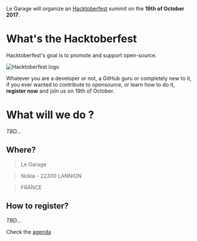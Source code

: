 Le Garage will organize an [Hacktoberfest](https://hacktoberfest.digitalocean.com/) summit on the **19th of October 2017**.

# What's the Hacktoberfest
Hacktoberfest's goal is to promote and support open-source.

![Hacktoberfest logo](https://hacktoberfest.digitalocean.com/assets/hacktoberfest-2017-social-card-894a0558dba205f7142f3130c06823d72427a9d751d0f8c7db8a0079397178aa.jpg)

Whatever you are a developer or not, a GitHub guru or completely new to it, if you ever wanted to contribute to opensource, or learn how to do it, **register now** and join us on 19th of October.

# What will we do ?
*TBD...*

## Where? 
> Le Garage

> Nokia - 22300 LANNION

> FRANCE

## How to register?
*TBD...*

Check the [agenda](./agenda)

